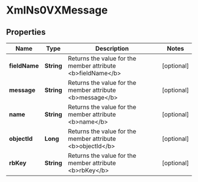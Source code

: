 
# XmlNs0VXMessage

## Properties
Name | Type | Description | Notes
------------ | ------------- | ------------- | -------------
**fieldName** | **String** | Returns the value for the member attribute &lt;b&gt;fieldName&lt;/b&gt; |  [optional]
**message** | **String** | Returns the value for the member attribute &lt;b&gt;message&lt;/b&gt; |  [optional]
**name** | **String** | Returns the value for the member attribute &lt;b&gt;name&lt;/b&gt; |  [optional]
**objectId** | **Long** | Returns the value for the member attribute &lt;b&gt;objectId&lt;/b&gt; |  [optional]
**rbKey** | **String** | Returns the value for the member attribute &lt;b&gt;rbKey&lt;/b&gt; |  [optional]



